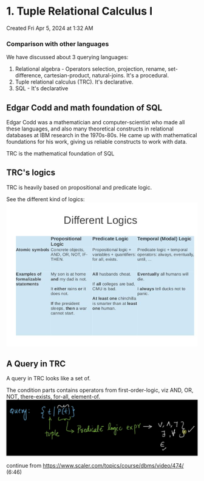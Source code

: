# 1. Tuple Relational Calculus I
Created Fri Apr 5, 2024 at 1:32 AM

### Comparison with other languages
We have discussed about 3 querying languages:
1. Relational algebra - Operators selection, projection, rename, set-difference, cartesian-product, natural-joins. It's a procedural.
2. Tuple relational calculus (TRC). It's declarative.
3. SQL - It's declarative

## Edgar Codd and math foundation of SQL
Edgar Codd was a mathematician and computer-scientist who made all these languages, and also many theoretical constructs in relational databases at IBM research in the 1970s-80s. He came up with mathematical foundations for his work, giving us reliable constructs to work with data.

TRC is the mathematical foundation of SQL

## TRC's logics
TRC is heavily based on propositional and predicate logic.

See the different kind of logics:
![](../../../../assets/1-Tuple-Relational-Calculus-I-image-1-bb0f4323.png)

## A Query in TRC
A query in TRC looks like a set of.

The condition parts contains operators from first-order-logic, viz AND, OR, NOT, there-exists, for-all, element-of.
![](../../../../assets/1-Tuple-Relational-Calculus-I-image-2-bb0f4323.png)

continue from https://www.scaler.com/topics/course/dbms/video/474/ (6:46)
